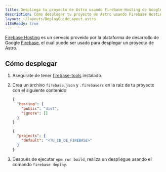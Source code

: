 ```yaml
---
title: Despliega tu proyecto de Astro usando Firebase Hosting de Google
description: Cómo desplegar tu proyecto de Astro usando Firebase Hosting de Google.
layout: ~/layouts/DeployGuideLayout.astro
i18nReady: true
---
```


[Firebase Hosting](https://firebase.google.com/products/hosting) es un servicio proveído por la plataforma de desarrollo de Google [Firebase](https://firebase.google.com/), el cual puede ser usado para desplegar un proyecto de Astro.

## Cómo desplegar

1. Asegurate de tener [firebase-tools](https://www.npmjs.com/package/firebase-tools) instalado.

2. Crea un archivo `firebase.json` y `.firebaserc` en la raíz de tu proyecto con el siguiente contenido:


   ```json title="firebase.json"
   {
     "hosting": {
       "public": "dist",
       "ignore": []
     }
   }
   ```


   ```json title=".firebaserc"
   {
     "projects": {
       "default": "<TU_ID_DE_FIREBASE>"
     }
   }
   ```

3. Después de ejecutar `npm run build`, realiza un despliegue usando el comando `firebase deploy`.
